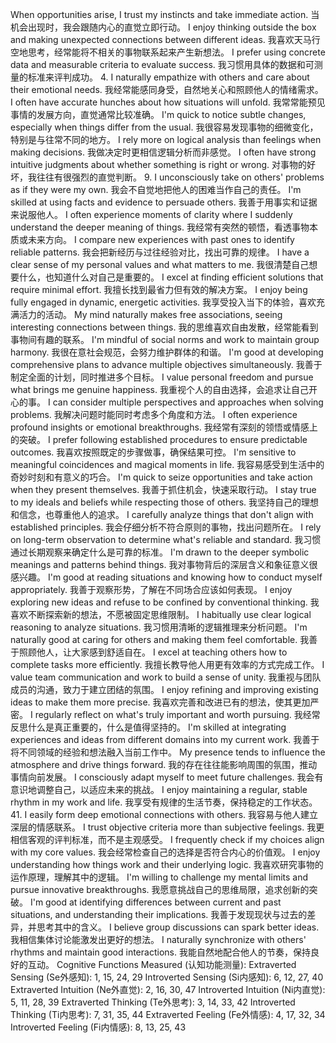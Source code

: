 When opportunities arise, I trust my instincts and take immediate action.
当机会出现时，我会跟随内心的直觉立即行动。
I enjoy thinking outside the box and making unexpected connections between different ideas.
我喜欢天马行空地思考，经常能将不相关的事物联系起来产生新想法。
I prefer using concrete data and measurable criteria to evaluate success.
我习惯用具体的数据和可测量的标准来评判成功。
4. I naturally empathize with others and care about their emotional needs.
我经常能感同身受，自然地关心和照顾他人的情绪需求。
I often have accurate hunches about how situations will unfold.
我常常能预见事情的发展方向，直觉通常比较准确。
I'm quick to notice subtle changes, especially when things differ from the usual.
我很容易发现事物的细微变化，特别是与往常不同的地方。
I rely more on logical analysis than feelings when making decisions.
我做决定时更相信逻辑分析而非感觉。
I often have strong intuitive judgments about whether something is right or wrong.
对事物的好坏，我往往有很强烈的直觉判断。
9. I unconsciously take on others' problems as if they were my own.
我会不自觉地把他人的困难当作自己的责任。
I'm skilled at using facts and evidence to persuade others.
我善于用事实和证据来说服他人。
I often experience moments of clarity where I suddenly understand the deeper meaning of things.
我经常有突然的顿悟，看透事物本质或未来方向。
I compare new experiences with past ones to identify reliable patterns.
我会把新经历与过往经验对比，找出可靠的规律。
I have a clear sense of my personal values and what matters to me.
我很清楚自己想要什么，也知道什么对自己是重要的。
I excel at finding efficient solutions that require minimal effort.
我擅长找到最省力但有效的解决方案。
I enjoy being fully engaged in dynamic, energetic activities.
我享受投入当下的体验，喜欢充满活力的活动。
My mind naturally makes free associations, seeing interesting connections between things.
我的思维喜欢自由发散，经常能看到事物间有趣的联系。
I'm mindful of social norms and work to maintain group harmony.
我很在意社会规范，会努力维护群体的和谐。
I'm good at developing comprehensive plans to advance multiple objectives simultaneously.
我善于制定全面的计划，同时推进多个目标。
I value personal freedom and pursue what brings me genuine happiness.
我重视个人的自由选择，会追求让自己开心的事。
I can consider multiple perspectives and approaches when solving problems.
我解决问题时能同时考虑多个角度和方法。
I often experience profound insights or emotional breakthroughs.
我经常有深刻的领悟或情感上的突破。
I prefer following established procedures to ensure predictable outcomes.
我喜欢按照既定的步骤做事，确保结果可控。
I'm sensitive to meaningful coincidences and magical moments in life.
我容易感受到生活中的奇妙时刻和有意义的巧合。
I'm quick to seize opportunities and take action when they present themselves.
我善于抓住机会，快速采取行动。
I stay true to my ideals and beliefs while respecting those of others.
我坚持自己的理想和信念，也尊重他人的追求。
I carefully analyze things that don't align with established principles.
我会仔细分析不符合原则的事物，找出问题所在。
I rely on long-term observation to determine what's reliable and standard.
我习惯通过长期观察来确定什么是可靠的标准。
I'm drawn to the deeper symbolic meanings and patterns behind things.
我对事物背后的深层含义和象征意义很感兴趣。
I'm good at reading situations and knowing how to conduct myself appropriately.
我善于观察形势，了解在不同场合应该如何表现。
I enjoy exploring new ideas and refuse to be confined by conventional thinking.
我喜欢不断探索新的想法，不愿被固定思维限制。
I habitually use clear logical reasoning to analyze situations.
我习惯用清晰的逻辑推理来分析问题。
I'm naturally good at caring for others and making them feel comfortable.
我善于照顾他人，让大家感到舒适自在。
I excel at teaching others how to complete tasks more efficiently.
我擅长教导他人用更有效率的方式完成工作。
I value team communication and work to build a sense of unity.
我重视与团队成员的沟通，致力于建立团结的氛围。
I enjoy refining and improving existing ideas to make them more precise.
我喜欢完善和改进已有的想法，使其更加严密。
I regularly reflect on what's truly important and worth pursuing.
我经常反思什么是真正重要的，什么是值得坚持的。
I'm skilled at integrating experiences and ideas from different domains into my current work.
我善于将不同领域的经验和想法融入当前工作中。
My presence tends to influence the atmosphere and drive things forward.
我的存在往往能影响周围的氛围，推动事情向前发展。
I consciously adapt myself to meet future challenges.
我会有意识地调整自己，以适应未来的挑战。
I enjoy maintaining a regular, stable rhythm in my work and life.
我享受有规律的生活节奏，保持稳定的工作状态。
41. I easily form deep emotional connections with others.
我容易与他人建立深层的情感联系。
I trust objective criteria more than subjective feelings.
我更相信客观的评判标准，而不是主观感受。
I frequently check if my choices align with my core values.
我会经常检查自己的选择是否符合内心的价值观。
I enjoy understanding how things work and their underlying logic.
我喜欢研究事物的运作原理，理解其中的逻辑。
I'm willing to challenge my mental limits and pursue innovative breakthroughs.
我愿意挑战自己的思维局限，追求创新的突破。
I'm good at identifying differences between current and past situations, and understanding their implications.
我善于发现现状与过去的差异，并思考其中的含义。
I believe group discussions can spark better ideas.
我相信集体讨论能激发出更好的想法。
I naturally synchronize with others' rhythms and maintain good interactions.
我能自然地配合他人的节奏，保持良好的互动。
Cognitive Functions Measured (认知功能测量):
Extraverted Sensing (Se外感知): 1, 15, 24, 29
Introverted Sensing (Si内感知): 6, 12, 27, 40
Extraverted Intuition (Ne外直觉): 2, 16, 30, 47
Introverted Intuition (Ni内直觉): 5, 11, 28, 39
Extraverted Thinking (Te外思考): 3, 14, 33, 42
Introverted Thinking (Ti内思考): 7, 31, 35, 44
Extraverted Feeling (Fe外情感): 4, 17, 32, 34
Introverted Feeling (Fi内情感): 8, 13, 25, 43